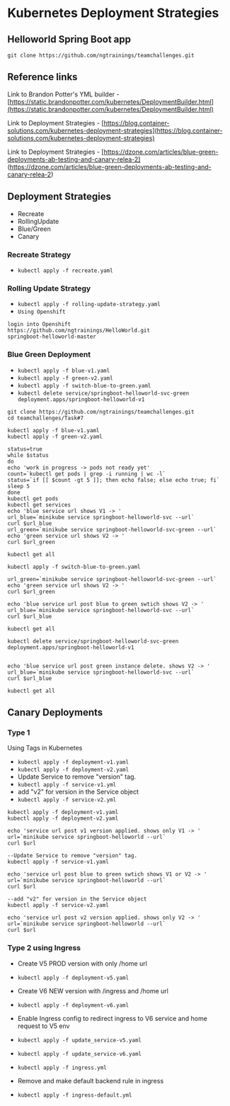 # Kubernetes Deployment Strategies
       
## Helloworld Spring Boot app
`git clone https://github.com/ngtrainings/teamchallenges.git`

## Reference links
Link to Brandon Potter's YML builder - [https://static.brandonpotter.com/kubernetes/DeploymentBuilder.html](https://static.brandonpotter.com/kubernetes/DeploymentBuilder.html)

Link to Deployment Strategies - [https://blog.container-solutions.com/kubernetes-deployment-strategies](https://blog.container-solutions.com/kubernetes-deployment-strategies) 

Link to Deployment Strategies - [https://dzone.com/articles/blue-green-deployments-ab-testing-and-canary-relea-2] (https://dzone.com/articles/blue-green-deployments-ab-testing-and-canary-relea-2)

## Deployment Strategies
- Recreate
- RollingUpdate
- Blue/Green
- Canary

### Recreate Strategy
- `kubectl apply -f recreate.yaml`


### Rolling Update Strategy
- `kubectl apply -f rolling-update-strategy.yaml`
- `Using Openshift`
```
login into Openshift
https://github.com/ngtrainings/HelloWorld.git
springboot-helloworld-master
```

### Blue Green Deployment 
- `kubectl apply -f blue-v1.yaml`
- `kubectl apply -f green-v2.yaml`
- `kubectl apply -f switch-blue-to-green.yaml`
- `kubectl delete service/springboot-helloworld-svc-green deployment.apps/springboot-helloworld-v1`
```
git clone https://github.com/ngtrainings/teamchallenges.git
cd teamchallenges/Task#7

kubectl apply -f blue-v1.yaml
kubectl apply -f green-v2.yaml

status=true 
while $status
do
echo 'work in progress -> pods not ready yet'
count=`kubectl get pods | grep -i running | wc -l`
status=`if [[ $count -gt 5 ]]; then echo false; else echo true; fi`
sleep 5
done
kubectl get pods
kubectl get services
echo 'blue service url shows V1 -> '
url_blue=`minikube service springboot-helloworld-svc --url`
curl $url_blue
url_green=`minikube service springboot-helloworld-svc-green --url`
echo 'green service url shows V2 -> '
curl $url_green

kubectl get all

kubectl apply -f switch-blue-to-green.yaml

url_green=`minikube service springboot-helloworld-svc-green --url`
echo 'green service url shows V2 -> '
curl $url_green

echo 'blue service url post blue to green swtich shows V2 -> '
url_blue=`minikube service springboot-helloworld-svc --url`
curl $url_blue

kubectl get all

kubectl delete service/springboot-helloworld-svc-green deployment.apps/springboot-helloworld-v1


echo 'blue service url post green instance delete. shows V2 -> '
url_blue=`minikube service springboot-helloworld-svc --url`
curl $url_blue

kubectl get all

```


## Canary Deployments
### Type 1 
Using Tags in Kubernetes
- `kubectl apply -f deployment-v1.yaml`
- `kubectl apply -f deployment-v2.yaml`
- Update Service to remove "version" tag.
- `kubectl apply -f service-v1.yml`
- add "v2" for version in the Service object
- `kubectl apply -f service-v2.yml`
```
kubectl apply -f deployment-v1.yaml
kubectl apply -f deployment-v2.yaml

echo 'service url post v1 version applied. shows only V1 -> '
url=`minikube service springboot-helloworld --url`
curl $url

--Update Service to remove "version" tag.
kubectl apply -f service-v1.yaml

echo 'service url post blue to green swtich shows V1 or V2 -> '
url=`minikube service springboot-helloworld --url`
curl $url

--add "v2" for version in the Service object
kubectl apply -f service-v2.yaml

echo 'service url post v2 version applied. shows only V2 -> '
url=`minikube service springboot-helloworld --url`
curl $url
```

### Type 2 using Ingress
- Create V5 PROD version with only /home url
- `kubectl apply -f deployment-v5.yaml`
 
- Create V6 NEW version with /ingress and /home url
- `kubectl apply -f deployment-v6.yaml`

- Enable Ingress config to redirect ingress to V6 service and home request to V5 env
- `kubectl apply -f update_service-v5.yaml`
- `kubectl apply -f update_service-v6.yaml`
- `kubectl apply -f ingress.yml`
 
- Remove and make default backend rule in ingress
- `kubectl apply -f ingress-default.yml`
